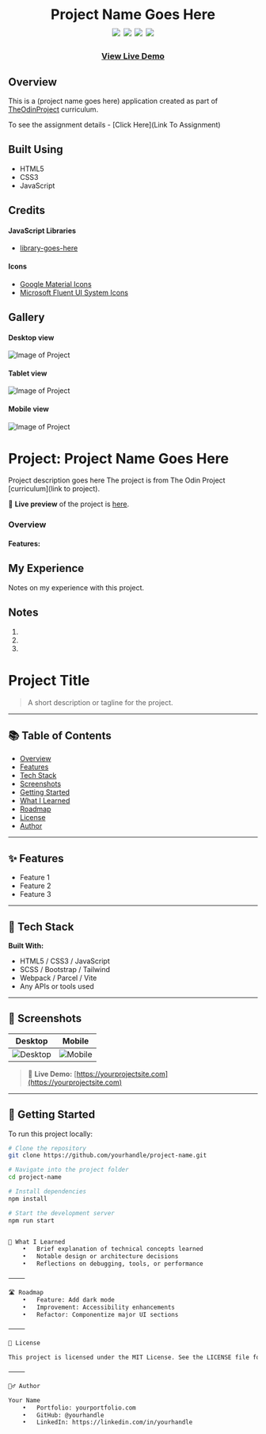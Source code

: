 
<div  align=center>
	<h1>Project Name Goes Here
	<br>
		<img src="https://img.shields.io/static/v1?label=&message=HTML&color=E34F26&style=for-the-badge&logo=HTML5&logoColor=white&logoWidth=&labelColor=&link=">
		<img src="https://img.shields.io/static/v1?label=&message=CSS&color=1572B6&style=for-the-badge&logo=CSS3&logoColor=white&logoWidth=&labelColor=&link=">
		<img src="https://img.shields.io/static/v1?label=&message=Javascript&color=F7DF1E&style=for-the-badge&logo=javascript&logoColor=black&logoWidth=&labelColor=&link=">
		<img src="https://img.shields.io/static/v1?label=&message=Webpack&color=8DD6F9&style=for-the-badge&logo=webpack&logoColor=black&logoWidth=&labelColor=&link=">
		<!-- Generate logos with text from https://simpleicons.org/ -->
	<br>
	</h1>
	<h3><b><a href="#Live Link To Project">View Live Demo</a></b></h3>
</div>


## Overview

This is a (project name goes here) application created as part of [TheOdinProject](https://www.theodinproject.com) curriculum.

To see the assignment details - [Click Here](Link To Assignment)

## Built Using

-   HTML5
-   CSS3 
-   JavaScript 

## Credits

#### JavaScript Libraries

-   [library-goes-here](https://date-fns.org/)

#### Icons

-   [Google Material Icons](https://fonts.google.com/icons?icon.set=Material+Icons)
-   [Microsoft Fluent UI System Icons](https://github.com/microsoft/fluentui-system-icons)

## Gallery

#### Desktop view

![Image of Project](./readme-assets/Desktop.png)

#### Tablet view

![Image of Project](./readme-assets/Tablet.png)

#### Mobile view

![Image of Project](./readme-assets/Mobile.png)

# Project: Project Name Goes Here
  Project description goes here
  The project is from The Odin Project [curriculum](link to project).

🔗 **Live preview** of the project is [here]().

### Overview
#### **Features:**



## My Experience

Notes on my experience with this project. 



## Notes

1.
2.
3.





# Project Title

> A short description or tagline for the project.

---

## 📚 Table of Contents

- [Overview](#overview)
- [Features](#features)
- [Tech Stack](#tech-stack)
- [Screenshots](#screenshots)
- [Getting Started](#getting-started)
- [What I Learned](#what-i-learned)
- [Roadmap](#roadmap)
- [License](#license)
- [Author](#author)


---

## ✨ Features

- Feature 1  
- Feature 2  
- Feature 3  

---

## 🔧 Tech Stack

**Built With:**
- HTML5 / CSS3 / JavaScript  
- SCSS / Bootstrap / Tailwind  
- Webpack / Parcel / Vite  
- Any APIs or tools used  

---

## 📸 Screenshots

| Desktop | Mobile |
|--------|--------|
| ![Desktop](./screenshots/desktop.png) | ![Mobile](./screenshots/mobile.png) |

> 🔗 **Live Demo:** [https://yourprojectsite.com](https://yourprojectsite.com)

---

## 🚀 Getting Started

To run this project locally:

```bash
# Clone the repository
git clone https://github.com/yourhandle/project-name.git

# Navigate into the project folder
cd project-name

# Install dependencies
npm install

# Start the development server
npm run start


🧠 What I Learned
	•	Brief explanation of technical concepts learned
	•	Notable design or architecture decisions
	•	Reflections on debugging, tools, or performance

⸻

🛣️ Roadmap
	•	Feature: Add dark mode
	•	Improvement: Accessibility enhancements
	•	Refactor: Componentize major UI sections

⸻

📄 License

This project is licensed under the MIT License. See the LICENSE file for details.

⸻

🙋‍♂️ Author

Your Name
	•	Portfolio: yourportfolio.com
	•	GitHub: @yourhandle
	•	LinkedIn: https://linkedin.com/in/yourhandle
